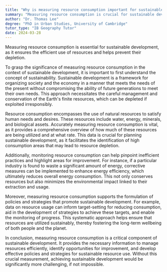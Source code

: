 ```yaml
---
title: "Why is measuring resource consumption important for sustainable development?"
summary: "Measuring resource consumption is crucial for sustainable development to ensure efficient use and prevent depletion of resources."
author: "Dr. Thomas Lee"
degree: "PhD in Urban Studies, University of Cambridge"
tutor_type: "IB Geography Tutor"
date: 2024-03-28
---
```


Measuring resource consumption is essential for sustainable development, as it ensures the efficient use of resources and helps prevent their depletion.

To grasp the significance of measuring resource consumption in the context of sustainable development, it is important to first understand the concept of sustainability. Sustainable development is a framework for organizing society and the economy in a manner that meets the needs of the present without compromising the ability of future generations to meet their own needs. This approach necessitates the careful management and conservation of the Earth's finite resources, which can be depleted if exploited irresponsibly.

Resource consumption encompasses the use of natural resources to satisfy human needs and desires. These resources include water, energy, minerals, and biological assets. Accurately measuring resource consumption is vital, as it provides a comprehensive overview of how much of these resources are being utilized and at what rate. This data is crucial for planning sustainable development, as it facilitates the identification of high consumption areas that may lead to resource depletion.

Additionally, monitoring resource consumption can help pinpoint inefficient practices and highlight areas for improvement. For instance, if a particular industry is found to waste a significant amount of energy, corrective measures can be implemented to enhance energy efficiency, which ultimately reduces overall energy consumption. This not only conserves resources but also minimizes the environmental impact linked to their extraction and usage.

Moreover, measuring resource consumption supports the formulation of policies and strategies that promote sustainable development. For example, data on resource usage can inform target-setting for reducing consumption, aid in the development of strategies to achieve these targets, and enable the monitoring of progress. This systematic approach helps ensure that resources are utilized sustainably, thereby fostering the long-term wellbeing of both people and the planet.

In conclusion, measuring resource consumption is a critical component of sustainable development. It provides the necessary information to manage resources efficiently, identify opportunities for improvement, and develop effective policies and strategies for sustainable resource use. Without this crucial measurement, achieving sustainable development would be significantly more challenging, if not impossible.
    
